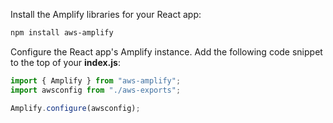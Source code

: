 Install the Amplify libraries for your React app:

```bash
npm install aws-amplify
```

Configure the React app's Amplify instance. Add the following code snippet to the top of your **index.js**:

```js
import { Amplify } from "aws-amplify";
import awsconfig from "./aws-exports";

Amplify.configure(awsconfig);
```
